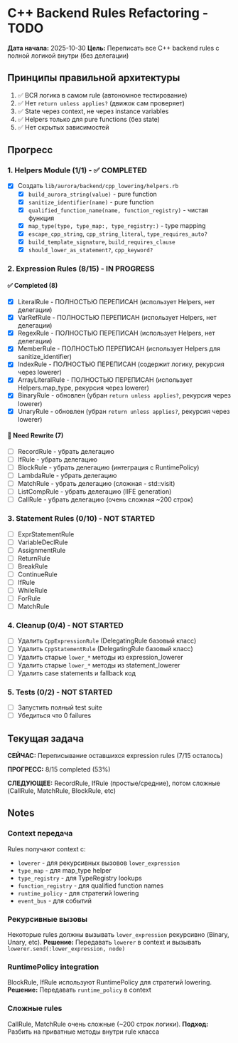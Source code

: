 # C++ Backend Rules Refactoring - TODO

**Дата начала:** 2025-10-30
**Цель:** Переписать все C++ backend rules с полной логикой внутри (без делегации)

## Принципы правильной архитектуры

1. ✅ ВСЯ логика в самом rule (автономное тестирование)
2. ✅ Нет `return unless applies?` (движок сам проверяет)
3. ✅ State через context, не через instance variables
4. ✅ Helpers только для pure functions (без state)
5. ✅ Нет скрытых зависимостей

## Прогресс

### 1. Helpers Module (1/1) - ✅ COMPLETED

- [x] Создать `lib/aurora/backend/cpp_lowering/helpers.rb`
  - [x] `build_aurora_string(value)` - pure function
  - [x] `sanitize_identifier(name)` - pure function
  - [x] `qualified_function_name(name, function_registry)` - чистая функция
  - [x] `map_type(type, type_map:, type_registry:)` - type mapping
  - [x] `escape_cpp_string`, `cpp_string_literal`, `type_requires_auto?`
  - [x] `build_template_signature`, `build_requires_clause`
  - [x] `should_lower_as_statement?`, `cpp_keyword?`

### 2. Expression Rules (8/15) - IN PROGRESS

#### ✅ Completed (8)
- [x] LiteralRule - ПОЛНОСТЬЮ ПЕРЕПИСАН (использует Helpers, нет делегации)
- [x] VarRefRule - ПОЛНОСТЬЮ ПЕРЕПИСАН (использует Helpers, нет делегации)
- [x] RegexRule - ПОЛНОСТЬЮ ПЕРЕПИСАН (использует Helpers, нет делегации)
- [x] MemberRule - ПОЛНОСТЬЮ ПЕРЕПИСАН (использует Helpers для sanitize_identifier)
- [x] IndexRule - ПОЛНОСТЬЮ ПЕРЕПИСАН (содержит логику, рекурсия через lowerer)
- [x] ArrayLiteralRule - ПОЛНОСТЬЮ ПЕРЕПИСАН (использует Helpers.map_type, рекурсия через lowerer)
- [x] BinaryRule - обновлен (убран `return unless applies?`, рекурсия через lowerer)
- [x] UnaryRule - обновлен (убран `return unless applies?`, рекурсия через lowerer)

#### 🔄 Need Rewrite (7)
- [ ] RecordRule - убрать делегацию
- [ ] IfRule - убрать делегацию
- [ ] BlockRule - убрать делегацию (интеграция с RuntimePolicy)
- [ ] LambdaRule - убрать делегацию
- [ ] MatchRule - убрать делегацию (сложная - std::visit)
- [ ] ListCompRule - убрать делегацию (IIFE generation)
- [ ] CallRule - убрать делегацию (очень сложная ~200 строк)

### 3. Statement Rules (0/10) - NOT STARTED

- [ ] ExprStatementRule
- [ ] VariableDeclRule
- [ ] AssignmentRule
- [ ] ReturnRule
- [ ] BreakRule
- [ ] ContinueRule
- [ ] IfRule
- [ ] WhileRule
- [ ] ForRule
- [ ] MatchRule

### 4. Cleanup (0/4) - NOT STARTED

- [ ] Удалить `CppExpressionRule` (DelegatingRule базовый класс)
- [ ] Удалить `CppStatementRule` (DelegatingRule базовый класс)
- [ ] Удалить старые `lower_*` методы из expression_lowerer
- [ ] Удалить старые `lower_*` методы из statement_lowerer
- [ ] Удалить case statements и fallback код

### 5. Tests (0/2) - NOT STARTED

- [ ] Запустить полный test suite
- [ ] Убедиться что 0 failures

## Текущая задача

**СЕЙЧАС:** Переписывание оставшихся expression rules (7/15 осталось)

**ПРОГРЕСС:** 8/15 completed (53%)

**СЛЕДУЮЩЕЕ:** RecordRule, IfRule (простые/средние), потом сложные (CallRule, MatchRule, BlockRule, etc)

## Notes

### Context передача
Rules получают context с:
- `lowerer` - для рекурсивных вызовов `lower_expression`
- `type_map` - для map_type helper
- `type_registry` - для TypeRegistry lookups
- `function_registry` - для qualified function names
- `runtime_policy` - для стратегий lowering
- `event_bus` - для событий

### Рекурсивные вызовы
Некоторые rules должны вызывать `lower_expression` рекурсивно (Binary, Unary, etc).
**Решение:** Передавать `lowerer` в context и вызывать `lowerer.send(:lower_expression, node)`

### RuntimePolicy integration
BlockRule, IfRule используют RuntimePolicy для стратегий lowering.
**Решение:** Передавать `runtime_policy` в context

### Сложные rules
CallRule, MatchRule очень сложные (~200 строк логики).
**Подход:** Разбить на приватные методы внутри rule класса
